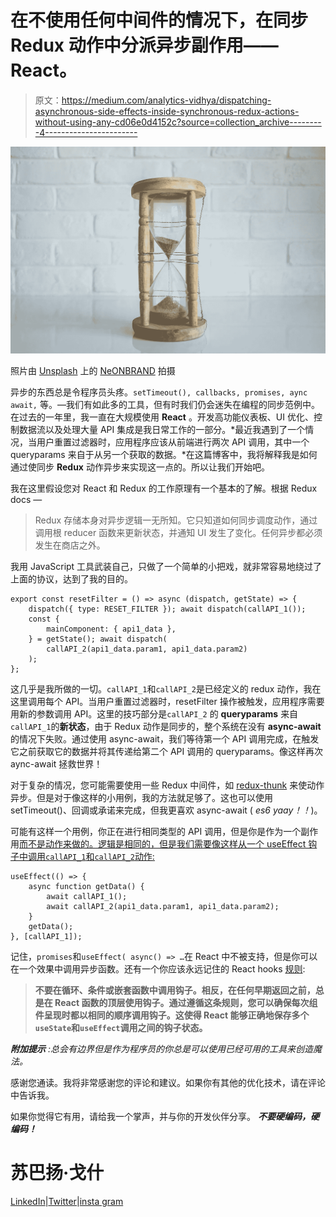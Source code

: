 # 在不使用任何中间件的情况下，在同步 Redux 动作中分派异步副作用——React。

> 原文：<https://medium.com/analytics-vidhya/dispatching-asynchronous-side-effects-inside-synchronous-redux-actions-without-using-any-cd06e0d4152c?source=collection_archive---------4----------------------->

![](img/ff696110cae8f2c0ed7abc4a07418123.png)

照片由 [Unsplash](https://unsplash.com/s/photos/timer?utm_source=unsplash&utm_medium=referral&utm_content=creditCopyText) 上的 [NeONBRAND](https://unsplash.com/@neonbrand?utm_source=unsplash&utm_medium=referral&utm_content=creditCopyText) 拍摄

异步的东西总是令程序员头疼。`setTimeout(), callbacks, promises, aync await,` 等。—我们有如此多的工具，但有时我们仍会迷失在编程的同步范例中。在过去的一年里，我一直在大规模使用 **React** 。开发高功能仪表板、UI 优化、控制数据流以及处理大量 API 集成是我日常工作的一部分。*最近我遇到了一个情况，当用户重置过滤器时，应用程序应该从前端进行两次 API 调用，其中一个 queryparams 来自于从另一个获取的数据。*在这篇博客中，我将解释我是如何通过使同步 **Redux** 动作异步来实现这一点的。所以让我们开始吧。

我在这里假设您对 React 和 Redux 的工作原理有一个基本的了解。根据 Redux docs —

> Redux 存储本身对异步逻辑一无所知。它只知道如何同步调度动作，通过调用根 reducer 函数来更新状态，并通知 UI 发生了变化。任何异步都必须发生在商店之外。

我用 JavaScript 工具武装自己，只做了一个简单的小把戏，就非常容易地绕过了上面的协议，达到了我的目的。

```
export const resetFilter = () => async (dispatch, getState) => {   
    dispatch({ type: RESET_FILTER }); await dispatch(callAPI_1());
    const {
        mainComponent: { api1_data },
    } = getState(); await dispatch(
        callAPI_2(api1_data.param1, api1_data.param2)
    );
};
```

这几乎是我所做的一切。`callAPI_1`和`callAPI_2`是已经定义的 redux 动作，我在这里调用每个 API。当用户重置过滤器时，resetFilter 操作被触发，应用程序需要用新的参数调用 API。这里的技巧部分是`callAPI_2` 的 **queryparams** 来自`callAPI_1`的**新状态**，由于 Redux 动作是同步的，整个系统在没有 **async-await** 的情况下失败。通过使用 async-await，我们等待第一个 API 调用完成，在触发它之前获取它的数据并将其传递给第二个 API 调用的 queryparams。像这样再次 aync-await 拯救世界！

对于复杂的情况，您可能需要使用一些 Redux 中间件，如 [redux-thunk](https://github.com/reduxjs/redux-thunk#redux-thunk) 来使动作异步。但是对于像这样的小用例，我的方法就足够了。这也可以使用 setTimeout()、回调或承诺来完成，但我更喜欢 async-await ( *es6 yaay！！*)。

可能有这样一个用例，你正在进行相同类型的 API 调用，但是你是作为一个副作用[而不是动作来做的。逻辑是相同的，但是我们需要像这样从一个 useEffect 钩子中调用`callAPI_1`和`callAPI_2`动作:](https://reactjs.org/docs/hooks-effect.html)

```
useEffect(() => {
    async function getData() {
        await callAPI_1();
        await callAPI_2(api1_data.param1, api1_data.param2);
    }
    getData();
}, [callAPI_1]);
```

记住，`promises`和`useEffect( async() => …`在 React 中不被支持，但是你可以在一个效果中调用异步函数。还有一个你应该永远记住的 React hooks [规则](https://reactjs.org/docs/hooks-rules.html):

> **不要在循环、条件或嵌套函数中调用钩子。相反，在任何早期返回之前，总是在 React 函数的顶层使用钩子。通过遵循这条规则，您可以确保每次组件呈现时都以相同的顺序调用钩子。这使得 React 能够正确地保存多个`useState`和`useEffect`调用之间的钩子状态。**

***附加提示*** *:总会有边界但是作为程序员的你总是可以使用已经可用的工具来创造魔法。*

感谢您通读。我将非常感谢您的评论和建议。如果你有其他的优化技术，请在评论中告诉我。

如果你觉得它有用，请给我一个掌声，并与你的开发伙伴分享。 ***不要硬编码，硬编码！***

# 苏巴扬·戈什

[LinkedIn](https://www.linkedin.com/in/realsubhayan/)|[Twitter](https://twitter.com/realsubhayan)|[insta gram](https://www.instagram.com/realsubhayan/)